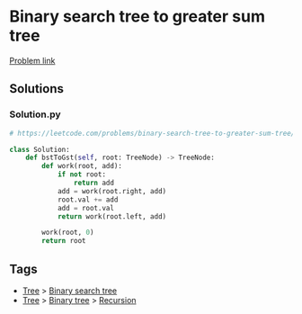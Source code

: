 # Binary search tree to greater sum tree

[Problem link](https://leetcode.com/problems/binary-search-tree-to-greater-sum-tree/)

## Solutions


### Solution.py
```py
# https://leetcode.com/problems/binary-search-tree-to-greater-sum-tree/

class Solution:
    def bstToGst(self, root: TreeNode) -> TreeNode:
        def work(root, add):
            if not root:
                return add
            add = work(root.right, add)
            root.val += add
            add = root.val
            return work(root.left, add)

        work(root, 0)
        return root
```
## Tags

* [Tree](/Collections/tree.md#tree) > [Binary search tree](/Collections/tree.md#binary-search-tree)
* [Tree](/Collections/tree.md#tree) > [Binary tree](/Collections/tree.md#binary-tree) > [Recursion](/Collections/tree.md#recursion)
